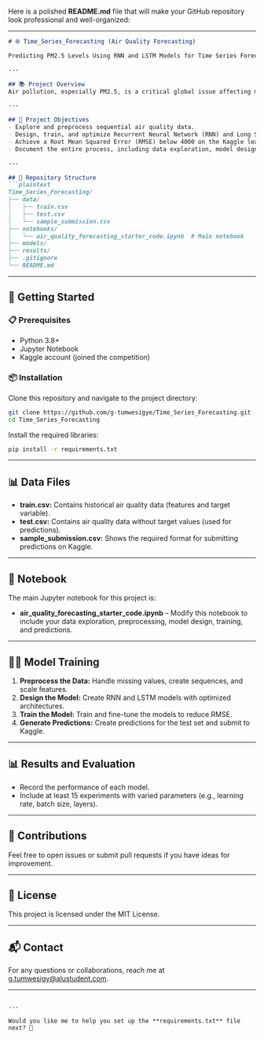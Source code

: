 Here is a polished **README.md** file that will make your GitHub repository look professional and well-organized:

---

````markdown
# 🌐 Time_Series_Forecasting (Air Quality Forecasting)  

Predicting PM2.5 Levels Using RNN and LSTM Models for Time Series Forecasting  

---

## 📚 Project Overview  
Air pollution, especially PM2.5, is a critical global issue affecting millions of people. This project aims to build machine learning models to forecast PM2.5 concentrations in Beijing using historical air quality and weather data. Accurate forecasting can help communities take proactive measures to reduce the impact of air pollution on public health.  

---

## 🎯 Project Objectives  
- Explore and preprocess sequential air quality data.  
- Design, train, and optimize Recurrent Neural Network (RNN) and Long Short-Term Memory (LSTM) models.  
- Achieve a Root Mean Squared Error (RMSE) below 4000 on the Kaggle leaderboard.  
- Document the entire process, including data exploration, model design, experiments, and results.  

---

## 📁 Repository Structure  
```plaintext
Time_Series_Forecasting/
├── data/
│   ├── train.csv                  
│   ├── test.csv                    
│   └── sample_submission.csv       
├── notebooks/
│   └── air_quality_forecasting_starter_code.ipynb  # Main notebook
├── models/                         
├── results/                        
├── .gitignore                     
└── README.md                     
````

---

## 🚀 Getting Started

### 📋 Prerequisites

* Python 3.8+
* Jupyter Notebook
* Kaggle account (joined the competition)

### 📦 Installation

Clone this repository and navigate to the project directory:

```bash
git clone https://github.com/g-tumwesigye/Time_Series_Forecasting.git
cd Time_Series_Forecasting
```

Install the required libraries:

```bash
pip install -r requirements.txt
```

---

## 📊 Data Files

* **train.csv:** Contains historical air quality data (features and target variable).
* **test.csv:** Contains air quality data without target values (used for predictions).
* **sample\_submission.csv:** Shows the required format for submitting predictions on Kaggle.

---

## 📔 Notebook

The main Jupyter notebook for this project is:

* **air\_quality\_forecasting\_starter\_code.ipynb** – Modify this notebook to include your data exploration, preprocessing, model design, training, and predictions.

---

## 🏋️‍♂️ Model Training

1. **Preprocess the Data:** Handle missing values, create sequences, and scale features.
2. **Design the Model:** Create RNN and LSTM models with optimized architectures.
3. **Train the Model:** Train and fine-tune the models to reduce RMSE.
4. **Generate Predictions:** Create predictions for the test set and submit to Kaggle.

---

## 📊 Results and Evaluation

* Record the performance of each model.
* Include at least 15 experiments with varied parameters (e.g., learning rate, batch size, layers).

---

## 🤝 Contributions

Feel free to open issues or submit pull requests if you have ideas for improvement.

---

## 📄 License

This project is licensed under the MIT License.

---

## 📬 Contact

For any questions or collaborations, reach me at [g.tumwesigy@alustudent.com](mailto:g.tumwesigy@alustudent.com).

---

```

---

Would you like me to help you set up the **requirements.txt** file next? 🙂
```
